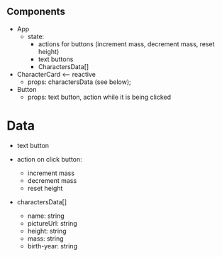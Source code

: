 ## Components

- App
  - state:
    - actions for buttons (increment mass, decrement mass, reset height)
    - text buttons
    - CharactersData[]
- CharacterCard <-- reactive
  - props: charactersData (see below);
- Button  
  - props: text button, action while it is being clicked

# Data
- text button
- action on click button: 
  - increment mass
  - decrement mass
  - reset height 

- charactersData[]
  - name: string
  - pictureUrl: string
  - height: string
  - mass: string
  - birth-year: string
